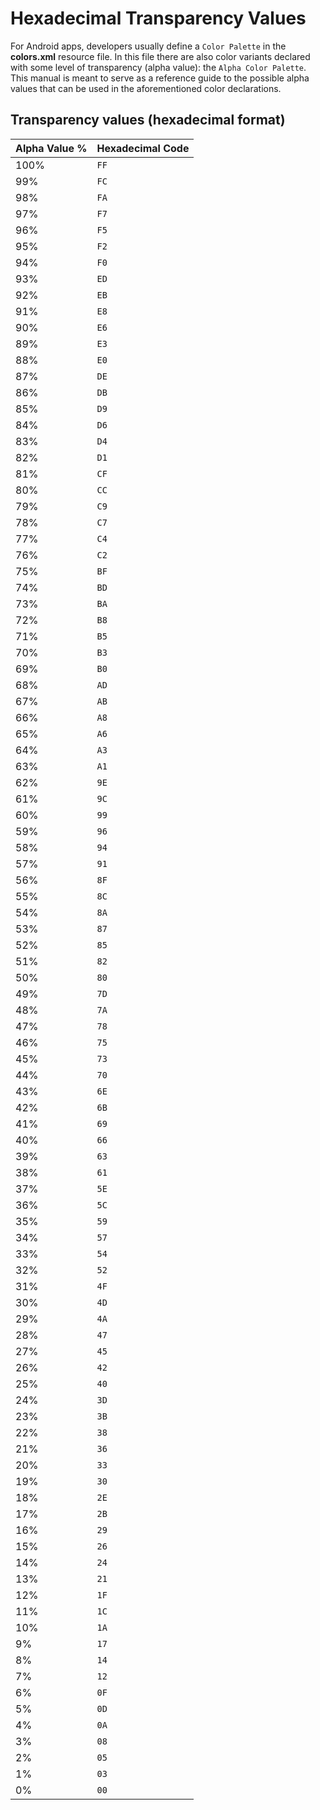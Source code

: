 # Hexadecimal Transparency Values

For Android apps, developers usually define a `Color Palette` in the **colors.xml** resource file. In this file there are also color variants declared with some level of transparency (alpha value): the `Alpha Color Palette`.
This manual is meant to serve as a reference guide to the possible alpha values that can be used in the aforementioned color declarations.


## Transparency values (hexadecimal format)

|Alpha Value %   |Hexadecimal Code  |
|----------------|------------------|
|100%            |`FF`              |
| 99%            |`FC`              |
| 98%            |`FA`              |
| 97%            |`F7`              |
| 96%            |`F5`              |
| 95%            |`F2`              |
| 94%            |`F0`              |
| 93%            |`ED`              |
| 92%            |`EB`              |
| 91%            |`E8`              |
| 90%            |`E6`              |
| 89%            |`E3`              |
| 88%            |`E0`              |
| 87%            |`DE`              |
| 86%            |`DB`              |
| 85%            |`D9`              |
| 84%            |`D6`              |
| 83%            |`D4`              |
| 82%            |`D1`              |
| 81%            |`CF`              |
| 80%            |`CC`              |
| 79%            |`C9`              |
| 78%            |`C7`              |
| 77%            |`C4`              |
| 76%            |`C2`              |
| 75%            |`BF`              |
| 74%            |`BD`              |
| 73%            |`BA`              |
| 72%            |`B8`              |
| 71%            |`B5`              |
| 70%            |`B3`              |
| 69%            |`B0`              |
| 68%            |`AD`              |
| 67%            |`AB`              |
| 66%            |`A8`              |
| 65%            |`A6`              |
| 64%            |`A3`              |
| 63%            |`A1`              |
| 62%            |`9E`              |
| 61%            |`9C`              |
| 60%            |`99`              |
| 59%            |`96`              |
| 58%            |`94`              |
| 57%            |`91`              |
| 56%            |`8F`              |
| 55%            |`8C`              |
| 54%            |`8A`              |
| 53%            |`87`              |
| 52%            |`85`              |
| 51%            |`82`              |
| 50%            |`80`              |
| 49%            |`7D`              |
| 48%            |`7A`              |
| 47%            |`78`              |
| 46%            |`75`              |
| 45%            |`73`              |
| 44%            |`70`              |
| 43%            |`6E`              |
| 42%            |`6B`              |
| 41%            |`69`              |
| 40%            |`66`              |
| 39%            |`63`              |
| 38%            |`61`              |
| 37%            |`5E`              |
| 36%            |`5C`              |
| 35%            |`59`              |
| 34%            |`57`              |
| 33%            |`54`              |
| 32%            |`52`              |
| 31%            |`4F`              |
| 30%            |`4D`              |
| 29%            |`4A`              |
| 28%            |`47`              |
| 27%            |`45`              |
| 26%            |`42`              |
| 25%            |`40`              |
| 24%            |`3D`              |
| 23%            |`3B`              |
| 22%            |`38`              |
| 21%            |`36`              |
| 20%            |`33`              |
| 19%            |`30`              |
| 18%            |`2E`              |
| 17%            |`2B`              |
| 16%            |`29`              |
| 15%            |`26`              |
| 14%            |`24`              |
| 13%            |`21`              |
| 12%            |`1F`              |
| 11%            |`1C`              |
| 10%            |`1A`              |
|  9%            |`17`              |
|  8%            |`14`              |
|  7%            |`12`              |
|  6%            |`0F`              |
|  5%            |`0D`              |
|  4%            |`0A`              |
|  3%            |`08`              |
|  2%            |`05`              |
|  1%            |`03`              |
|  0%            |`00`              |
